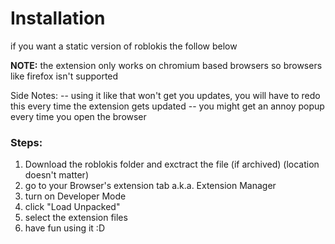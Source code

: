 # Installation
if you want a static version of roblokis the follow below

**NOTE:** the extension only works on chromium based browsers
so browsers like firefox isn't supported

Side Notes:
-- using it like that won't get you updates, you will have to redo this every time the extension gets updated
-- you might get an annoy popup every time you open the browser

### Steps:
1. Download the roblokis folder and exctract the file (if archived)
(location doesn't matter)
2. go to your Browser's extension tab a.k.a. Extension Manager
3. turn on Developer Mode
4. click "Load Unpacked"
5. select the extension files
6. have fun using it :D